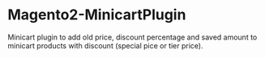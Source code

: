 # Magento2-MinicartPlugin
Minicart plugin to add old price, discount percentage and saved amount to minicart products with discount (special pice or tier price). 
